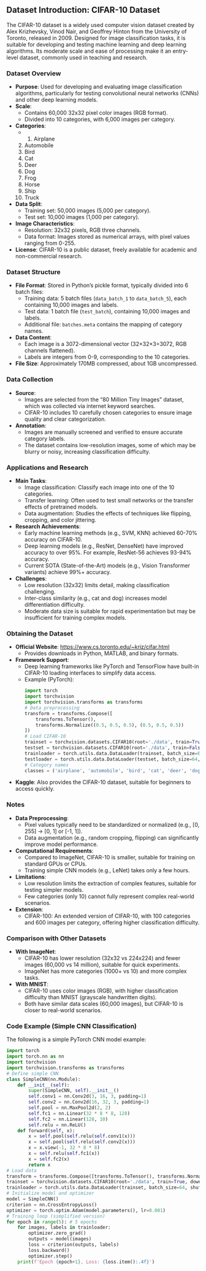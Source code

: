 ## Dataset Introduction: CIFAR-10 Dataset
The CIFAR-10 dataset is a widely used computer vision dataset created by Alex Krizhevsky, Vinod Nair, and Geoffrey Hinton from the University of Toronto, released in 2009. Designed for image classification tasks, it is suitable for developing and testing machine learning and deep learning algorithms. Its moderate scale and ease of processing make it an entry-level dataset, commonly used in teaching and research.

### Dataset Overview
- **Purpose**: Used for developing and evaluating image classification algorithms, particularly for testing convolutional neural networks (CNNs) and other deep learning models.
- **Scale**:
  - Contains 60,000 32x32 pixel color images (RGB format).
  - Divided into 10 categories, with 6,000 images per category.
- **Categories**:
  - 1. Airplane
  2. Automobile
  3. Bird
  4. Cat
  5. Deer
  6. Dog
  7. Frog
  8. Horse
  9. Ship
  10. Truck
- **Data Split**:
  - Training set: 50,000 images (5,000 per category).
  - Test set: 10,000 images (1,000 per category).
- **Image Characteristics**:
  - Resolution: 32x32 pixels, RGB three channels.
  - Data format: Images stored as numerical arrays, with pixel values ranging from 0-255.
- **License**: CIFAR-10 is a public dataset, freely available for academic and non-commercial research.

### Dataset Structure
- **File Format**: Stored in Python’s pickle format, typically divided into 6 batch files:
  - Training data: 5 batch files (`data_batch_1` to `data_batch_5`), each containing 10,000 images and labels.
  - Test data: 1 batch file (`test_batch`), containing 10,000 images and labels.
  - Additional file: `batches.meta` contains the mapping of category names.
- **Data Content**:
  - Each image is a 3072-dimensional vector (32×32×3=3072, RGB channels flattened).
  - Labels are integers from 0-9, corresponding to the 10 categories.
- **File Size**: Approximately 170MB compressed, about 1GB uncompressed.

### Data Collection
- **Source**:
  - Images are selected from the “80 Million Tiny Images” dataset, which was collected via internet keyword searches.
  - CIFAR-10 includes 10 carefully chosen categories to ensure image quality and clear categorization.
- **Annotation**:
  - Images are manually screened and verified to ensure accurate category labels.
  - The dataset contains low-resolution images, some of which may be blurry or noisy, increasing classification difficulty.

### Applications and Research
- **Main Tasks**:
  - Image classification: Classify each image into one of the 10 categories.
  - Transfer learning: Often used to test small networks or the transfer effects of pretrained models.
  - Data augmentation: Studies the effects of techniques like flipping, cropping, and color jittering.
- **Research Achievements**:
  - Early machine learning methods (e.g., SVM, KNN) achieved 60-70% accuracy on CIFAR-10.
  - Deep learning models (e.g., ResNet, DenseNet) have improved accuracy to over 95%. For example, ResNet-56 achieves 93-94% accuracy.
  - Current SOTA (State-of-the-Art) models (e.g., Vision Transformer variants) achieve 99%+ accuracy.
- **Challenges**:
  - Low resolution (32x32) limits detail, making classification challenging.
  - Inter-class similarity (e.g., cat and dog) increases model differentiation difficulty.
  - Moderate data size is suitable for rapid experimentation but may be insufficient for training complex models.

### Obtaining the Dataset
- **Official Website**: https://www.cs.toronto.edu/~kriz/cifar.html
  - Provides downloads in Python, MATLAB, and binary formats.
- **Framework Support**:
  - Deep learning frameworks like PyTorch and TensorFlow have built-in CIFAR-10 loading interfaces to simplify data access.
  - Example (PyTorch):
    ```python
    import torch
    import torchvision
    import torchvision.transforms as transforms
    # Data preprocessing
    transform = transforms.Compose([
        transforms.ToTensor(),
        transforms.Normalize((0.5, 0.5, 0.5), (0.5, 0.5, 0.5))
    ])
    # Load CIFAR-10
    trainset = torchvision.datasets.CIFAR10(root='./data', train=True, download=True, transform=transform)
    testset = torchvision.datasets.CIFAR10(root='./data', train=False, download=True, transform=transform)
    trainloader = torch.utils.data.DataLoader(trainset, batch_size=64, shuffle=True)
    testloader = torch.utils.data.DataLoader(testset, batch_size=64, shuffle=False)
    # Category names
    classes = ('airplane', 'automobile', 'bird', 'cat', 'deer', 'dog', 'frog', 'horse', 'ship', 'truck')
    ```
- **Kaggle**: Also provides the CIFAR-10 dataset, suitable for beginners to access quickly.

### Notes
- **Data Preprocessing**:
  - Pixel values typically need to be standardized or normalized (e.g., [0, 255] -> [0, 1] or [-1, 1]).
  - Data augmentation (e.g., random cropping, flipping) can significantly improve model performance.
- **Computational Requirements**:
  - Compared to ImageNet, CIFAR-10 is smaller, suitable for training on standard GPUs or CPUs.
  - Training simple CNN models (e.g., LeNet) takes only a few hours.
- **Limitations**:
  - Low resolution limits the extraction of complex features, suitable for testing simpler models.
  - Few categories (only 10) cannot fully represent complex real-world scenarios.
- **Extension**:
  - CIFAR-100: An extended version of CIFAR-10, with 100 categories and 600 images per category, offering higher classification difficulty.

### Comparison with Other Datasets
- **With ImageNet**:
  - CIFAR-10 has lower resolution (32x32 vs 224x224) and fewer images (60,000 vs 14 million), suitable for quick experiments.
  - ImageNet has more categories (1000+ vs 10) and more complex tasks.
- **With MNIST**:
  - CIFAR-10 uses color images (RGB), with higher classification difficulty than MNIST (grayscale handwritten digits).
  - Both have similar data scales (60,000 images), but CIFAR-10 is closer to real-world scenarios.

### Code Example (Simple CNN Classification)
The following is a simple PyTorch CNN model example:
```python
import torch
import torch.nn as nn
import torchvision
import torchvision.transforms as transforms
# Define simple CNN
class SimpleCNN(nn.Module):
    def __init__(self):
        super(SimpleCNN, self).__init__()
        self.conv1 = nn.Conv2d(3, 16, 3, padding=1)
        self.conv2 = nn.Conv2d(16, 32, 3, padding=1)
        self.pool = nn.MaxPool2d(2, 2)
        self.fc1 = nn.Linear(32 * 8 * 8, 128)
        self.fc2 = nn.Linear(128, 10)
        self.relu = nn.ReLU()
    def forward(self, x):
        x = self.pool(self.relu(self.conv1(x)))
        x = self.pool(self.relu(self.conv2(x)))
        x = x.view(-1, 32 * 8 * 8)
        x = self.relu(self.fc1(x))
        x = self.fc2(x)
        return x
# Load data
transform = transforms.Compose([transforms.ToTensor(), transforms.Normalize((0.5, 0.5, 0.5), (0.5, 0.5, 0.5))])
trainset = torchvision.datasets.CIFAR10(root='./data', train=True, download=True, transform=transform)
trainloader = torch.utils.data.DataLoader(trainset, batch_size=64, shuffle=True)
# Initialize model and optimizer
model = SimpleCNN()
criterion = nn.CrossEntropyLoss()
optimizer = torch.optim.Adam(model.parameters(), lr=0.001)
# Training loop (simplified version)
for epoch in range(5): # 5 epochs
    for images, labels in trainloader:
        optimizer.zero_grad()
        outputs = model(images)
        loss = criterion(outputs, labels)
        loss.backward()
        optimizer.step()
    print(f'Epoch {epoch+1}, Loss: {loss.item():.4f}')
```
